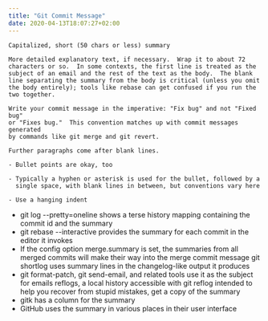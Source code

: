 ```yaml
---
title: "Git Commit Message"
date: 2020-04-13T18:07:27+02:00
---
```


```
Capitalized, short (50 chars or less) summary

More detailed explanatory text, if necessary.  Wrap it to about 72
characters or so.  In some contexts, the first line is treated as the
subject of an email and the rest of the text as the body.  The blank
line separating the summary from the body is critical (unless you omit
the body entirely); tools like rebase can get confused if you run the
two together.

Write your commit message in the imperative: "Fix bug" and not "Fixed bug"
or "Fixes bug."  This convention matches up with commit messages generated
by commands like git merge and git revert.

Further paragraphs come after blank lines.

- Bullet points are okay, too

- Typically a hyphen or asterisk is used for the bullet, followed by a
  single space, with blank lines in between, but conventions vary here

- Use a hanging indent
```

* git log --pretty=oneline shows a terse history mapping containing the commit id and the summary
* git rebase --interactive provides the summary for each commit in the editor it invokes
* If the config option merge.summary is set, the summaries from all merged commits will make their way into the merge commit message
git shortlog uses summary lines in the changelog-like output it produces
* git format-patch, git send-email, and related tools use it as the subject for emails
reflogs, a local history accessible with git reflog intended to help you recover from stupid mistakes, get a copy of the summary
* gitk has a column for the summary
* GitHub uses the summary in various places in their user interface

